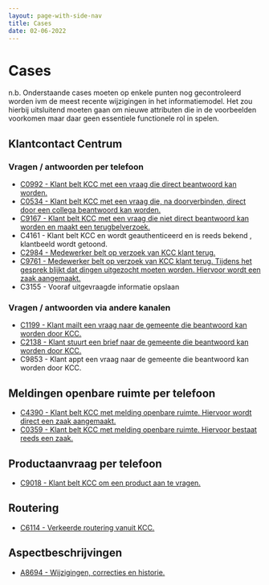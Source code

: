 ```yaml
---
layout: page-with-side-nav
title: Cases
date: 02-06-2022
---
```


# Cases

n.b. Onderstaande cases moeten op enkele punten nog gecontroleerd worden ivm de meest recente wijzigingen in het informatiemodel. Het zou hierbij uitsluitend moeten gaan om nieuwe attributen die in de voorbeelden voorkomen maar daar geen essentiele functionele rol in spelen.

## Klantcontact Centrum

### Vragen / antwoorden per telefoon

- [C0992 - Klant belt KCC met een vraag die direct beantwoord kan worden.](./artefacten/0992.md)
- [C0534 - Klant belt KCC met een vraag die, na doorverbinden, direct door een collega beantwoord kan worden.](./artefacten/0534.md)
- [C9167 - Klant belt KCC met een vraag die niet direct beantwoord kan worden en maakt een terugbelverzoek.](./artefacten/9167.md)
- C4161 - Klant belt KCC en wordt geauthenticeerd en is reeds bekend , klantbeeld wordt getoond. 
- [C2984 - Medewerker belt op verzoek van KCC klant terug.](./artefacten/2984.md)
- [C9761 - Medewerker belt op verzoek van KCC klant terug. Tijdens het gesprek blijkt dat dingen uitgezocht moeten worden. Hiervoor wordt een zaak aangemaakt.](./artefacten/9761.md)
- C3155 - Vooraf uitgevraagde informatie opslaan

### Vragen / antwoorden via andere kanalen

- [C1199 - Klant mailt een vraag naar de gemeente die beantwoord kan worden door KCC.](./artefacten/1199.md)
- [C2138 - Klant stuurt een brief naar de gemeente die beantwoord kan worden door KCC.](./artefacten/2138.md)
- C9853 - Klant appt een vraag naar de gemeente die beantwoord kan worden door KCC.

## Meldingen openbare ruimte per telefoon

- [C4390 - Klant belt KCC met melding openbare ruimte. Hiervoor wordt direct een zaak aangemaakt.](./artefacten/4390.md)
- [C0359 - Klant belt KCC met melding openbare ruimte. Hiervoor bestaat reeds een zaak.](./artefacten/0359.md)

## Productaanvraag per telefoon

- [C9018 - Klant belt KCC om een product aan te vragen.](./artefacten/9018.md)

## Routering

- [C6114 - Verkeerde routering vanuit KCC.](./artefacten/6114.md)

## Aspectbeschrijvingen

- [A8694 - Wijzigingen, correcties en historie.](./artefacten/8694.md)
